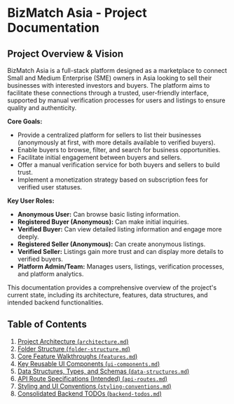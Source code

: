 
# BizMatch Asia - Project Documentation

## Project Overview & Vision

BizMatch Asia is a full-stack platform designed as a marketplace to connect Small and Medium Enterprise (SME) owners in Asia looking to sell their businesses with interested investors and buyers. The platform aims to facilitate these connections through a trusted, user-friendly interface, supported by manual verification processes for users and listings to ensure quality and authenticity.

**Core Goals:**
- Provide a centralized platform for sellers to list their businesses (anonymously at first, with more details available to verified buyers).
- Enable buyers to browse, filter, and search for business opportunities.
- Facilitate initial engagement between buyers and sellers.
- Offer a manual verification service for both buyers and sellers to build trust.
- Implement a monetization strategy based on subscription fees for verified user statuses.

**Key User Roles:**
- **Anonymous User:** Can browse basic listing information.
- **Registered Buyer (Anonymous):** Can make initial inquiries.
- **Verified Buyer:** Can view detailed listing information and engage more deeply.
- **Registered Seller (Anonymous):** Can create anonymous listings.
- **Verified Seller:** Listings gain more trust and can display more details to verified buyers.
- **Platform Admin/Team:** Manages users, listings, verification processes, and platform analytics.

This documentation provides a comprehensive overview of the project's current state, including its architecture, features, data structures, and intended backend functionalities.

## Table of Contents

1.  [Project Architecture (`architecture.md`)](architecture.md)
2.  [Folder Structure (`folder-structure.md`)](folder-structure.md)
3.  [Core Feature Walkthroughs (`features.md`)](features.md)
4.  [Key Reusable UI Components (`ui-components.md`)](ui-components.md)
5.  [Data Structures, Types, and Schemas (`data-structures.md`)](data-structures.md)
6.  [API Route Specifications (Intended) (`api-routes.md`)](api-routes.md)
7.  [Styling and UI Conventions (`styling-conventions.md`)](styling-conventions.md)
8.  [Consolidated Backend TODOs (`backend-todos.md`)](backend-todos.md)
